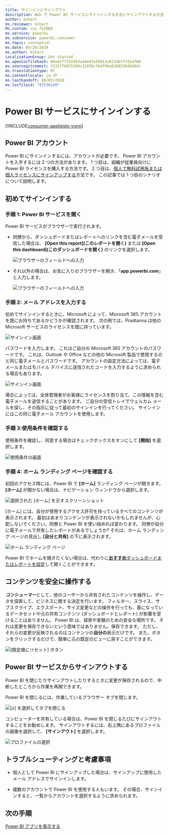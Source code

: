 ```yaml
---
title: サインインとサインアウト
description: Web で Power BI サービスにサインインする方法とサインアウトする方法について説明します。
author: mihart
ms.reviewer: mihart
Ms.custom: css_fy20Q4
ms.service: powerbi
ms.subservice: powerbi-consumer
ms.topic: conceptual
ms.date: 05/20/2020
ms.author: mihart
LocalizationGroup: Get started
ms.openlocfilehash: 00adcf77d2d53a44e4faf6013c0134b7ffd1af80
ms.sourcegitcommit: 2131f7b075390c12659c76df94a8108226db084c
ms.translationtype: HT
ms.contentlocale: ja-JP
ms.lasthandoff: 08/03/2020
ms.locfileid: "87536149"
---
```

# <a name="sign-in-to-power-bi-service"></a>Power BI サービスにサインインする

[!INCLUDE[consumer-appliesto-yynn](../includes/consumer-appliesto-yynn.md)]

## <a name="power-bi-accounts"></a>Power BI アカウント
Power BI にサインインするには、アカウントが必要です。 Power BI アカウントを入手するには 2 つの方法があります。 1 つ目は、組織が従業員向けに Power BI ライセンスを購入する方法です。 2 つ目は、[個人で無料試用版または個人ライセンスにサインアップする](../fundamentals/service-self-service-signup-for-power-bi.md)方法です。 この記事では 1 つ目のシナリオについて説明します。

## <a name="sign-in-for-the-first-time"></a>初めてサインインする

### <a name="step-1-open-the-power-bi-service"></a>手順 1: Power BI サービスを開く
Power BI サービスがブラウザーで実行されます。 

- 同僚から、ダッシュボードまたはレポートへのリンクを含む電子メールを受信した場合は、 **[Open this report]\(このレポートを開く\)** または **[Open this dashboard]\(このダッシュボードを開く\)** のリンクを選択します。

    ![ブラウザーのフィールドへの入力](media/end-user-sign-in/power-bi-share.png)    

- それ以外の場合は、お気に入りのブラウザーを開き、「**app.powerbi.com**」と入力します。

    ![ブラウザーのフィールドへの入力](media/end-user-sign-in/power-bi-sign-in.png)    


### <a name="step-2-type-your-email-address"></a>手順 2: メール アドレスを入力する
初めてサインインするときに、Microsoft によって、Microsoft 365 アカウントを既にお持ちであるかどうかが確認されます。 次の例では、Pradtanna は他の Microsoft サービスのライセンスを既に持っています。 

![サインイン画面](media/end-user-sign-in/power-bi-already.png)

パスワードを入力します。 これはご自分の Microsoft 365 アカウントのパスワードです。 これは、Outlook や Office などの他の Microsoft 製品で使用するのと同じ電子メールとパスワードです。  アカウントの設定方法によっては、電子メールまたはモバイル デバイスに送信されたコードを入力するように求められる場合もあります。   

![サインイン画面](media/end-user-sign-in/power-bi-pass.png)

場合によっては、全体管理者がお客様にライセンスを割り当て、この情報を含む電子メールを送信することがあります。 ご自分の受信トレイでウェルカム メールを探し、その指示に従って最初のサインインを行ってください。 サインインにはこの同じ電子メール アカウントを使用します。 
 
### <a name="step-3-review-the-terms-and-conditions"></a>手順 3:使用条件を確認する
使用条件を確認し、同意する場合はチェックボックスをオンにして **[開始]** を選択します。

![使用条件の画面](media/end-user-sign-in/power-bi-term.png)



### <a name="step-4-review-your-home-landing-page"></a>手順 4: ホーム ランディング ページを確認する
初回のアクセス時には、Power BI で **[ホーム]** ランディング ページが開きます。 **[ホーム]** が開かない場合は、ナビゲーション ウィンドウから選択します。 

![選択された [ホーム] を示すスクリーンショット](media/end-user-sign-in/power-bi-home-selected.png)

[ホーム] には、自分が使用するアクセス許可を持っているすべてのコンテンツが表示されます。 最初はあまりコンテンツが表示されないかもしれませんが、心配しないでください。同僚と Power BI を使い始めれば変わります。 同僚が自分に電子メールで共有したレポートがあるでしょうか? それは、ホーム ランディング ページの見出し **[自分と共有]** の下に表示されます。

![ホーム ランディング ページ](media/end-user-sign-in/power-bi-home.png)

Power BI でホームを開きたくない場合は、代わりに[**おすすめ**ダッシュボードまたはレポートを設定](end-user-featured.md)して開くことができます。 

## <a name="safely-interact-with-content"></a>コンテンツを安全に操作する
***コンシューマー***として、他のユーザーから共有されたコンテンツを操作し、データを探索して、ビジネスに関する決定を行います。  フィルター、スライス、サブスクライブ、エクスポート、サイズ変更などの操作を行っても、基になっているデータセットや元の共有コンテンツ (ダッシュボードとレポート) が影響を受けることはありません。 Power BI は、探索や実験のための安全な場所です。 それは変更を保存できないという意味ではありません。保存できます。 ただし、それらの変更が反映されるのはコンテンツの**自分の**表示だけです。 また、ボタンをクリックするだけで、簡単に元の既定のビューに戻すことができます。

![[既定値にリセット] ボタン](media/end-user-sign-in/power-bi-reset.png)

## <a name="sign-out-of-the-power-bi-service"></a>Power BI サービスからサインアウトする
Power BI を閉じたりサインアウトしたりするときに変更が保存されるので、中断したところから作業を再開できます。

Power BI を閉じるには、作業しているブラウザー タブを閉じます。 

![[x] を選択してタブを閉じる](media/end-user-sign-in/power-bi-close.png) 

コンピューターを共有している場合は、Power BI を閉じるたびにサインアウトすることをお勧めします。  サインアウトするには、右上隅にあるプロファイルの画像を選択して、 **[サインアウト]** を選択します。  

![プロファイルの選択](media/end-user-sign-in/power-bi-sign-out.png) 

## <a name="troubleshooting-and-considerations"></a>トラブルシューティングと考慮事項
- 個人として Power BI にサインアップした場合は、サインアップに使用したメール アドレスでサインインします。

- 複数のアカウントで Power BI を使用する人もいます。 その場合、サインインすると、一覧からアカウントを選択するように求められます。 

## <a name="next-steps"></a>次の手順
[Power BI アプリを表示する](end-user-app-view.md)
